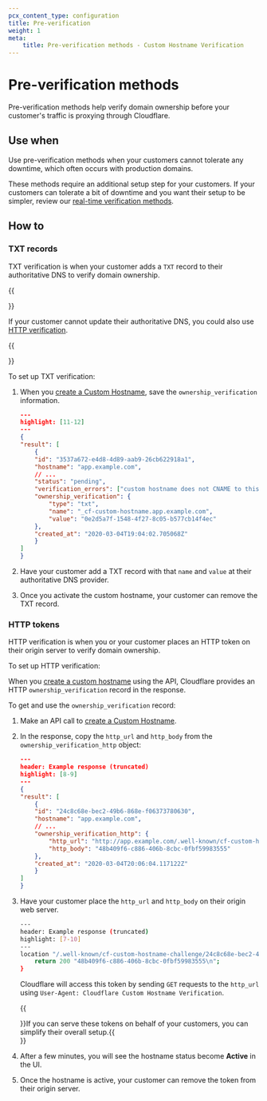 ```yaml
---
pcx_content_type: configuration
title: Pre-verification
weight: 1
meta:
    title: Pre-verification methods - Custom Hostname Verification
---
```


# Pre-verification methods

Pre-verification methods help verify domain ownership before your customer's traffic is proxying through Cloudflare.

## Use when

Use pre-verification methods when your customers cannot tolerate any downtime, which often occurs with production domains.

These methods require an additional setup step for your customers. If your customers can tolerate a bit of downtime and you want their setup to be simpler, review our [real-time verification methods](/cloudflare-for-platforms/cloudflare-for-saas/domain-support/hostname-verification/realtime-verification/).

## How to

### TXT records

TXT verification is when your customer adds a `TXT` record to their authoritative DNS to verify domain ownership.

{{<Aside type="note">}}

If your customer cannot update their authoritative DNS, you could also use [HTTP verification](#http-tokens).

{{</Aside>}}

To set up TXT verification:

1. When you [create a Custom Hostname](/api/operations/custom-hostname-for-a-zone-create-custom-hostname), save the `ownership_verification` information.

    ```json
    ---
    highlight: [11-12]
    ---
    {
    "result": [
        {
        "id": "3537a672-e4d8-4d89-aab9-26cb622918a1",
        "hostname": "app.example.com",
        // ...
        "status": "pending",
        "verification_errors": ["custom hostname does not CNAME to this zone."],
        "ownership_verification": {
            "type": "txt",
            "name": "_cf-custom-hostname.app.example.com",
            "value": "0e2d5a7f-1548-4f27-8c05-b577cb14f4ec"
        },
        "created_at": "2020-03-04T19:04:02.705068Z"
        }
    ]
    }
    ```

2. Have your customer add a TXT record with that `name` and `value` at their authoritative DNS provider.
3. Once you activate the custom hostname, your customer can remove the TXT record.

### HTTP tokens

HTTP verification is when you or your customer places an HTTP token on their origin server to verify domain ownership.

To set up HTTP verification:

When you [create a custom hostname](/cloudflare-for-platforms/cloudflare-for-saas/security/certificate-management/issue-and-validate/issue-certificates/) using the API, Cloudflare provides an HTTP `ownership_verification` record in the response.

To get and use the `ownership_verification` record:

1.  Make an API call to [create a Custom Hostname](/api/operations/custom-hostname-for-a-zone-create-custom-hostname).

2.  In the response, copy the `http_url` and `http_body` from the `ownership_verification_http` object:

    ```json
    ---
    header: Example response (truncated)
    highlight: [8-9]
    ---
    {
    "result": [
        {
        "id": "24c8c68e-bec2-49b6-868e-f06373780630",
        "hostname": "app.example.com",
        // ...
        "ownership_verification_http": {
            "http_url": "http://app.example.com/.well-known/cf-custom-hostname-challenge/24c8c68e-bec2-49b6-868e-f06373780630",
            "http_body": "48b409f6-c886-406b-8cbc-0fbf59983555"
        },
        "created_at": "2020-03-04T20:06:04.117122Z"
        }
    ]
    }
    ```

3.  Have your customer place the `http_url` and `http_body` on their origin web server.

    ```bash
    ---
    header: Example response (truncated)
    highlight: [7-10]
    ---
    location "/.well-known/cf-custom-hostname-challenge/24c8c68e-bec2-49b6-868e-f06373780630" {
        return 200 "48b409f6-c886-406b-8cbc-0fbf59983555\n";
    }
    ```

    Cloudflare will access this token by sending `GET` requests to the `http_url` using `User-Agent: Cloudflare Custom Hostname Verification`.

    {{<Aside type="note">}}If you can serve these tokens on behalf of your customers, you can simplify their overall setup.{{</Aside>}}
    <br/>

5.  After a few minutes, you will see the hostname status become **Active** in the UI.

6. Once the hostname is active, your customer can remove the token from their origin server.